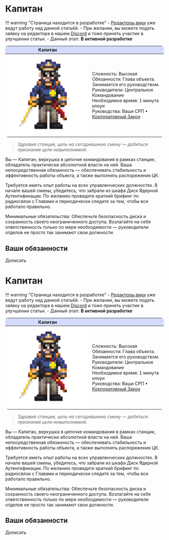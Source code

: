 # Капитан

!!! warning "Страница находится в разработке"
    - <a href="#">Редакторы вики</a> уже ведут работу над данной статьёй. 
    - При желании, вы можете подать заявку на редактора в нашем <a href="">Discord</a> и тоже принять участие в улучшении статьи.
    - Данный этап: **В активной разработке**

<!-- Табличка роли -->

<div class="md-typeset__scrollwrap"><div class="md-typeset__table"><table style="border-radius: .5rem;">
<thead>
<tr colspan="2" style="background-color: #4e6aff3d;"> <!-- Цвет заголовка, менять первые 6 символов HEX-кода -->
<th class="ss220-roles-23726"><strong>Капитан</strong></th> <!-- Текст заголовка -->
<th></th>
</tr>
</thead>
<tbody>
<tr>
<td class="ss220-roles-23736 ss220-roles-23726" style="border: 0rem;"><a href="command/captain" title="Капитан"><img alt="" class="ss220-roles-23721" src="images/roles/command/1Captain.png"></a></td>
<td class="ss220-roles-23739 ss220-roles-23726" style="border: 0rem;">Сложность: Высокая<br>
Обязанности: Глава объекта. Занимается его руководством.<br>
Руководители: Центральное Командование<br>
Необходимое время: 1 минута клоун<br>
Руководства: Ваши СРП • <a href="../../../Spacelaw/">Корпоративный Закон</a></td>
</tr>
</tbody>
</table></div></div>

<!-- Конец таблички роли -->

> *Здравия станция, цель на сегодняшнюю смену — добиться признания цели невыполнимой.*

Вы — Капитан, верхушка в цепочке командования в рамках cтанции, обладатель практически абсолютной власти на ней. Ваша непосредственная обязанность — обеспечивать стабильность и эффективность работы объекта, а также выполнять распоряжения ЦК.

Требуется иметь опыт работы на всех управленческих должностях. В начале вашей смены, убедитесь, что забрали из шкафа Диск Ядерной Аутентификации. По желанию проведите краткий брифинг по радиосвязи с Главами и периодически следите за тем, чтобы все работало правильно.

Минимальные обязательства: Обеспечьте безопасность диска и сохранность своего неограниченного доступа. Возлагайте на себя ответственность только по мере необходимости — руководители отделов не просто так занимают свои должности.

## Ваши обязанности

Дописать
# Капитан

!!! warning "Страница находится в разработке"
    - <a href="#">Редакторы вики</a> уже ведут работу над данной статьёй. 
    - При желании, вы можете подать заявку на редактора в нашем <a href="">Discord</a> и тоже принять участие в улучшении статьи.
    - Данный этап: **В активной разработке**

<!-- Табличка роли -->

<div class="md-typeset__scrollwrap"><div class="md-typeset__table"><table style="border-radius: .5rem;">
<thead>
<tr colspan="2" style="background-color: #4e6aff3d;"> <!-- Цвет заголовка, менять первые 6 символов HEX-кода -->
<th class="ss220-roles-23726"><strong>Капитан</strong></th> <!-- Текст заголовка -->
<th></th>
</tr>
</thead>
<tbody>
<tr>
<td class="ss220-roles-23736 ss220-roles-23726" style="border: 0rem;"><a href="command/captain" title="Капитан"><img alt="" class="ss220-roles-23721" src="/images/roles/command/1Captain.png"></a></td>
<td class="ss220-roles-23739 ss220-roles-23726" style="border: 0rem;">Сложность: Высокая<br>
Обязанности: Глава объекта. Занимается его руководством.<br>
Руководители: Центральное Командование<br>
Необходимое время: 1 минута клоун<br>
Руководства: Ваши СРП • <a href="../../../Spacelaw/">Корпоративный Закон</a></td>
</tr>
</tbody>
</table></div></div>

<!-- Конец таблички роли -->

> *Здравия станция, цель на сегодняшнюю смену — добиться признания цели невыполнимой.*

Вы — Капитан, верхушка в цепочке командования в рамках cтанции, обладатель практически абсолютной власти на ней. Ваша непосредственная обязанность — обеспечивать стабильность и эффективность работы объекта, а также выполнять распоряжения ЦК.

Требуется иметь опыт работы на всех управленческих должностях. В начале вашей смены, убедитесь, что забрали из шкафа Диск Ядерной Аутентификации. По желанию проведите краткий брифинг по радиосвязи с Главами и периодически следите за тем, чтобы все работало правильно.

Минимальные обязательства: Обеспечьте безопасность диска и сохранность своего неограниченного доступа. Возлагайте на себя ответственность только по мере необходимости — руководители отделов не просто так занимают свои должности.

## Ваши обязанности

Дописать
